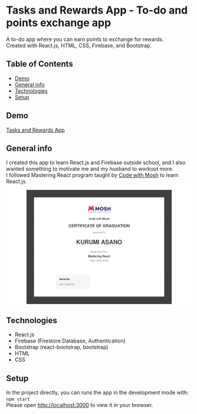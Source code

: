 # Tasks and Rewards App - To-do and points exchange app

A to-do app where you can earn points to exchange for rewards.  
Created with React.js, HTML, CSS, Firebase, and Bootstrap.

## Table of Contents

- [Demo](#demo)
- [General info](#general-info)
- [Technologies](#technologies)
- [Setup](#setup)

## Demo

[Tasks and Rewards App](https://tasks-and-rewards.web.app/)

## General info

I created this app to learn React.js and Firebase outside school, and I also wanted something to motivate me and my husband to workout more.  
I followed Mastering React program taught by [Code with Mosh](https://codewithmosh.com/) to learn React.js.
![Code with Mosh Certificate](./img/certificate-of-completion-for-mastering-react.png)

## Technologies

- React.js
- Firebase (Firestore Database, Authentication)
- Bootstrap (react-bootstrap, bootstrap)
- HTML
- CSS

## Setup

In the project directly, you can runs the app in the development mode with: `npm start`  
Please open [http://localhost:3000](http://localhost:3000) to view it in your browser.
